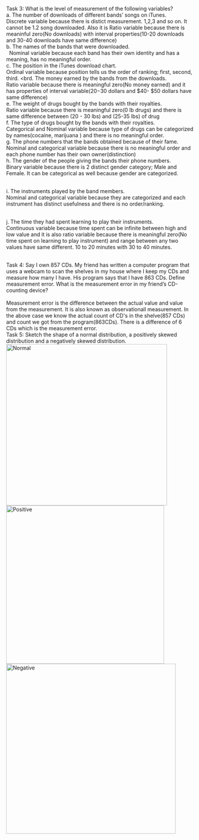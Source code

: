Task 3: What is the level of measurement of the following variables? 
<br>a. The number of downloads of different bands’ songs on iTunes.</br>
Discrete variable because there is distict measurement. 1,2,3 and so on. It cannot be 1.2 song downloaded.
Also it is Ratio variable because there is meaninful zero(No downloads) with interval properties(10-20 downloads and 30-40 downloads have same difference)
<br>b. The names of the bands that were downloaded. </br>&nbsp;
    Nominal variable because each band has their own identity and has a meaning, has no meaningful order.&nbsp;
<br>c. The position in the iTunes download chart.</br>
    Ordinal variable because position tells us the order of ranking; first, second, third.
<brd. The money earned by the bands from the downloads.</br>
    Ratio variable because there is meaningful zero(No money earned) and it has properties of interval variable($20 -$30 dollars and $40- $50 dollars have same difference) 
<br>e. The weight of drugs bought by the bands with their royalties.</br>
    Ratio variable because there is meaningful zero(0 lb drugs) and there is same difference between (20 - 30 lbs) and (25-35 lbs) of drug
<br>f. The type of drugs bought by the bands with their royalties.</br>
    Categorical and Nominal variable because type of drugs can be categorized by names(cocaine, marijuana ) and there is no meaningful order.
<br>g. The phone numbers that the bands obtained because of their fame.</br>
    Nominal and categorical variable because there is no meaningful order and each phone number has their own owner(distinction)
<br>h. The gender of the people giving the bands their phone numbers.</br>
    Binary variable because there is 2 distinct gender category; Male and Female. It can be categorical as well because gender are categorized.
    
<br>i. The instruments played by the band members.</br>
     Nominal and categorical variable because they are categorized and each instrument has distinct usefulness and there is no order/ranking.

<br>j. The time they had spent learning to play their instruments. </br>
      Continuous variable because time spent can be infinite between high and low value and it is also ratio variable because there is meaningful zero(No time spent on learning to play instrument) and range between any two values have same different. 10 to 20 minutes with 30 to 40 minutes.


<br>Task 4: Say I own 857 CDs. My friend has written a computer program that uses a webcam to scan the shelves in my house where I keep my CDs and measure how many I have. His program says that I have 863 CDs. Define measurement error. What is the measurement error in my friend’s CD-counting device? 
</br>
<br> Measurement error is the difference between the actual value and value from the measurement. It is also known as observationall measurement. In the above case we know the actual count of CD's in the shelve(857 CDs) and count we got from the program(863CDs). There is a difference of 6 CDs which is the measurement error.
</br>
Task 5: Sketch the shape of a normal distribution, a positively skewed distribution and a negatively skewed distribution. 
<img width="433" alt="Normal" src="https://user-images.githubusercontent.com/76564460/111915130-256cce00-8a4b-11eb-8f76-548c677b578d.PNG">
<img width="425" alt="Positive" src="https://user-images.githubusercontent.com/76564460/111915133-2aca1880-8a4b-11eb-96fc-9fb90d4f4408.PNG">
<img width="456" alt="Negative" src="https://user-images.githubusercontent.com/76564460/111915140-2e5d9f80-8a4b-11eb-9486-2f5e254e966f.PNG">




